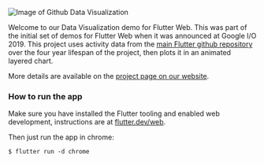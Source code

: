 ![Image of Github Data Visualization](header.png)

Welcome to our Data Visualization demo for Flutter Web. This was part of the initial set of demos for Flutter Web when it was announced at Google I/O 2019. This project uses activity data from the [main Flutter github repository](https://github.com/flutter/flutter) over the four year lifespan of the project, then plots it in an animated layered chart.

More details are available on the [project page on our website](https://www.larvalabs.com/project/github-dataviz-flutter-web).

### How to run the app

Make sure you have installed the Flutter tooling and enabled web development, instructions are at [flutter.dev/web](https://flutter.dev/web).

Then just run the app in chrome:

    $ flutter run -d chrome
